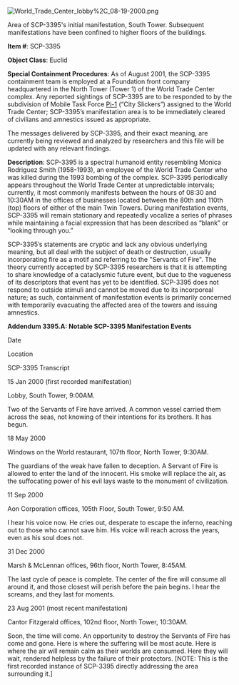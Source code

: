 ![World_Trade_Center_lobby%2C_08-19-2000.png](http://scpsandbox2.wdfiles.com/local--files/observerseptember-s-draft-emporium/World_Trade_Center_lobby%2C_08-19-2000.png)

Area of SCP-3395's initial manifestation, South Tower. Subsequent manifestations have been confined to higher floors of the buildings.

**Item #**: SCP-3395

**Object Class**: Euclid

**Special Containment Procedures**: As of August 2001, the SCP-3395 containment team is employed at a Foundation front company headquartered in the North Tower (Tower 1) of the World Trade Center complex. Any reported sightings of SCP-3395 are to be responded to by the subdivision of Mobile Task Force [Pi-1](/task-forces-complete-list) (“City Slickers”) assigned to the World Trade Center; SCP-3395’s manifestation area is to be immediately cleared of civilians and amnestics issued as appropriate.

The messages delivered by SCP-3395, and their exact meaning, are currently being reviewed and analyzed by researchers and this file will be updated with any relevant findings.

**Description**: SCP-3395 is a spectral humanoid entity resembling Monica Rodriguez Smith (1958-1993), an employee of the World Trade Center who was killed during the 1993 bombing of the complex. SCP-3395 periodically appears throughout the World Trade Center at unpredictable intervals; currently, it most commonly manifests between the hours of 08:30 and 10:30AM in the offices of businesses located between the 80th and 110th (top) floors of either of the main Twin Towers. During manifestation events, SCP-3395 will remain stationary and repeatedly vocalize a series of phrases while maintaining a facial expression that has been described as “blank” or “looking through you.”

SCP-3395’s statements are cryptic and lack any obvious underlying meaning, but all deal with the subject of death or destruction, usually incorporating fire as a motif and referring to the "Servants of Fire". The theory currently accepted by SCP-3395 researchers is that it is attempting to share knowledge of a cataclysmic future event, but due to the vagueness of its descriptors that event has yet to be identified. SCP-3395 does not respond to outside stimuli and cannot be moved due to its incorporeal nature; as such, containment of manifestation events is primarily concerned with temporarily evacuating the affected area of the towers and issuing amnestics.

**Addendum 3395.A: Notable SCP-3395 Manifestation Events**

Date

Location

SCP-3395 Transcript

15 Jan 2000 (first recorded manifestation)

Lobby, South Tower, 9:00AM.

Two of the Servants of Fire have arrived. A common vessel carried them across the seas, not knowing of their intentions for its brothers. It has begun.

18 May 2000

Windows on the World restaurant, 107th floor, North Tower, 9:30AM.

The guardians of the weak have fallen to deception. A Servant of Fire is allowed to enter the land of the innocent. His smoke will replace the air, as the suffocating power of his evil lays waste to the monument of civilization.

11 Sep 2000

Aon Corporation offices, 105th Floor, South Tower, 9:50 AM.

I hear his voice now. He cries out, desperate to escape the inferno, reaching out to those who cannot save him. His voice will reach across the years, even as his soul does not.

31 Dec 2000

Marsh & McLennan offices, 96th floor, North Tower, 8:45AM.

The last cycle of peace is complete. The center of the fire will consume all around it, and those closest will perish before the pain begins. I hear the screams, and they last for moments.

23 Aug 2001 (most recent manifestation)

Cantor Fitzgerald offices, 102nd floor, North Tower, 10:30AM.

Soon, the time will come. An opportunity to destroy the Servants of Fire has come and gone. Here is where the suffering will be most acute. Here is where the air will remain calm as their worlds are consumed. Here they will wait, rendered helpless by the failure of their protectors. \[NOTE: This is the first recorded instance of SCP-3395 directly addressing the area surrounding it.\]